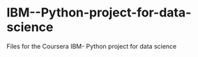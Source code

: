# IBM--Python-project-for-data-science
Files for the Coursera IBM- Python project for data science 
